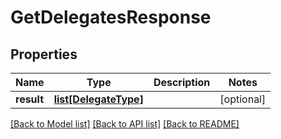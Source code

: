 # GetDelegatesResponse

## Properties
Name | Type | Description | Notes
------------ | ------------- | ------------- | -------------
**result** | [**list[DelegateType]**](DelegateType.md) |  | [optional] 

[[Back to Model list]](../README.md#documentation-for-models) [[Back to API list]](../README.md#documentation-for-api-endpoints) [[Back to README]](../README.md)


